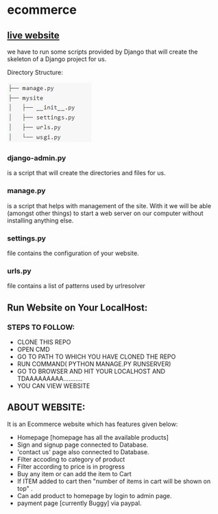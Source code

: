 # ecommerce

## [live website](https://jumpkart.herokuapp.com/startpage/)

we have to run some scripts provided by Django that will create the skeleton of a Django project for us.

Directory Structure:

![alt text](https://github.com/Dheeraj-1999/ecommerce/blob/master/screenshots/1.PNG)

### django-admin.py 
is a script that will create the directories and files for us.


### manage.py 
is a script that helps with management of the site. 
With it we will be able (amongst other things) to start a web server on our computer without installing anything else.

### settings.py
file contains the configuration of your website.

### urls.py 
file contains a list of patterns used by urlresolver


## Run Website on Your LocalHost:

### STEPS TO FOLLOW:
- CLONE THIS REPO
- OPEN CMD
- GO TO PATH TO WHICH YOU HAVE CLONED THE REPO
- RUN COMMAND( PYTHON MANAGE.PY RUNSERVER)
- GO TO BROWSER AND HIT YOUR LOCALHOST AND TDAAAAAAAAA...........
- YOU CAN VIEW WEBSITE

## ABOUT WEBSITE:
It is an Ecommerce website which has features given below:
- Homepage [homepage has all the available products]
- Sign and signup page connected to Database.
- 'contact us' page also connected to Database.
- Filter accoding to category of product
- Filter according to price is in progress
- Buy any item or can add the item to Cart
- If ITEM added to cart then "number of items in cart will be shown on top" .
- Can add product to homepage by login to admin page.
- payment page [currently Buggy] via paypal.
